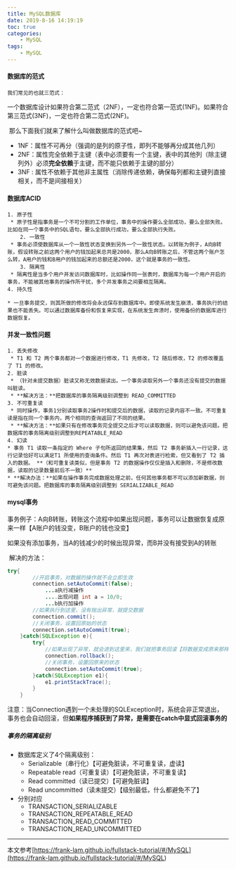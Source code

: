 ```yaml
---
title: MySQL数据库
date: 2019-8-16 14:19:19
toc: true
categories:
	- MySQL
tags:
	- MySQL
---
```


#### 数据库的范式

  	我们常见的也就三范式：

​	一个数据库设计如果符合第二范式（2NF），一定也符合第一范式(1NF)。如果符合第三范式(3NF)，一定也符合第二范式(2NF)。<!--more-->

​	那么下面我们就来了解什么叫做数据库的范式吧~

 * 1NF：属性不可再分（强调的是列的原子性，即列不能够再分成其他几列）
 * 2NF：属性完全依赖于主键（表中必须要有一个主键，表中的其他列（除主键列外）必须**完全依赖**于主键，而不能只依赖于主键的部分）
 * 3NF  : 属性不依赖于其他非主属性（消除传递依赖，确保每列都和主键列直接相关，而不是间接相关）



#### 数据库ACID

 	1. 原子性
     * 原子性是指事务是一个不可分割的工作单位，事务中的操作要么全部成功，要么全部失败。比如在同一个事务中的SQL语句，要么全部执行成功，要么全部执行失败。
      	2. 一致性
     * 事务必须使数据库从一个一致性状态变换到另外一个一致性状态。以转账为例子，A向B转账，假设转账之前这两个用户的钱加起来总共是2000，那么A向B转账之后，不管这两个账户怎么转，A用户的钱和B用户的钱加起来的总额还是2000，这个就是事务的一致性。
      	3. 隔离性
     * 隔离性是当多个用户并发访问数据库时，比如操作同一张表时，数据库为每一个用户开启的事务，不能被其他事务的操作所干扰，多个并发事务之间要相互隔离。
  	4. 持久性

    * 一旦事务提交，则其所做的修改将会永远保存到数据库中。即使系统发生崩溃，事务执行的结果也不能丢失。可以通过数据库备份和恢复来实现，在系统发生奔溃时，使用备份的数据库进行数据恢复。



#### 并发一致性问题

 	1. 丢失修改
     * T1 和 T2 两个事务都对一个数据进行修改，T1 先修改，T2 随后修改，T2 的修改覆盖了 T1 的修改。
 	2. 脏读
     * （针对未提交数据）脏读又称无效数据读出。一个事务读取另外一个事务还没有提交的数据叫脏读。
     * **解决方法：**把数据库的事务隔离级别调整到 READ_COMMITTED
 	3. 不可重复读
     * 同时操作，事务1分别读取事务2操作时和提交后的数据，读取的记录内容不一致。不可重复读是指在同一个事务内，两个相同的查询返回了不同的结果。
     * **解决方法：**如果只有在修改事务完全提交之后才可以读取数据，则可以避免该问题。把数据库的事务隔离级别调整到REPEATABLE_READ
	4. 幻读
    * 事务 T1 读取一条指定的 Where 子句所返回的结果集，然后 T2 事务新插入一行记录，这行记录恰好可以满足T1 所使用的查询条件。然后 T1 再次对表进行检索，但又看到了 T2 插入的数据。 **（和可重复读类似，但是事务 T2 的数据操作仅仅是插入和删除，不是修改数据，读取的记录数量前后不一致）**
    * **解决办法：**如果在操作事务完成数据处理之前，任何其他事务都不可以添加新数据，则可避免该问题。把数据库的事务隔离级别调整到 SERIALIZABLE_READ



#### mysql事务

  事务例子：A向B转账，转账这个流程中如果出现问题，事务可以让数据恢复成原来一样【A账户的钱没变，B账户的钱也没变】

​	如果没有添加事务，当A的钱减少的时候出现异常，而B并没有接受到A的转账

​	解决的方法：

``` java
try{
        //开启事务，对数据的操作就不会立即生效
        connection.setAutoCommit(false);
            ...a执行减操作
            ....出现问题 int a = 10/0;
            ...b执行加操作
        //如果执行到这里，没有抛出异常，就提交数据
        connection.commit();
        //关闭事务，设置回原始的状态
        connection.setAutoCommit(true);
    }catch(SQLException e){
        try{
        	//如果出现了异常，就会进到这里来，我们就把事务回滚【将数据变成原来那样】
            connection.rollback();
            //关闭事务，设置回原来的状态
            connection.setAutoCommit(true);
        }catch(SQLException e1){
           	e1.printStackTrace();
        }
    }
```

注意：当Connection遇到一个未处理的SQLException时，系统会非正常退出，事务也会自动回滚，但**如果程序捕获到了异常，是需要在catch中显式回滚事务的**



##### 事务的隔离级别

 * 数据库定义了4个隔离级别：
     * Serializable（串行化）【可避免脏读，不可重复读，虚读】
     * Repeatable read（可重复读）【可避免脏读，不可重复读】
     * Read committed（读已提交）【可避免脏读】
     * Read uncommitted（读未提交）【级别最低，什么都避免不了】
 * 分别对应
     * TRANSACTION_SERIALIZABLE
     * TRANSACTION_REPEATABLE_READ
     * TRANSACTION_READ_COMMITTED
     * TRANSACTION_READ_UNCOMMITTED

****



本文参考[https://frank-lam.github.io/fullstack-tutorial/#/MySQL](<https://frank-lam.github.io/fullstack-tutorial/#/MySQL>)

